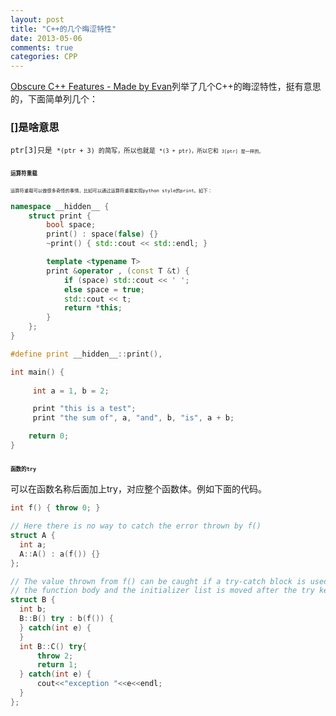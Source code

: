```yaml
---
layout: post
title: "C++的几个晦涩特性"
date: 2013-05-06
comments: true
categories: CPP
---
```

<p><a href="http://madebyevan.com/obscure-cpp-features/">Obscure C++ Features - Made by Evan</a>列举了几个C++的晦涩特性，挺有意思的，下面简单列几个：</p>  <h3>[]是啥意思</h3>  <p><code>ptr[3]只是 <code>*(ptr + 3) 的简写，所以也就是 <code>*(3 + ptr)，所以它和 <code>3[ptr] 是一样的。</code></code></code></code></p>  <h3><code><code><code><code>运算符重载</code></code></code></code></h3>  <p><code><code><code><code>运算符重载可以做很多奇怪的事情，比如可以通过运算符重载实现python style的print。如下：</code></code></code></code></p>  

```cpp
namespace __hidden__ {
    struct print {
        bool space;
        print() : space(false) {}
        ~print() { std::cout << std::endl; }

        template <typename T>
        print &operator , (const T &t) {
            if (space) std::cout << ' ';
            else space = true;
            std::cout << t;
            return *this;
        }
    };
}

#define print __hidden__::print(),

int main() {
    
     int a = 1, b = 2;

     print "this is a test";
     print "the sum of", a, "and", b, "is", a + b;

    return 0;
}
```

<h3><code><code><code><code>函数的try</code></code></code></code></h3>

<p>可以在函数名称后面加上try，对应整个函数体。例如下面的代码。</p>

<p><code><code><code><code></code></code></code></code></p>



```cpp
int f() { throw 0; }

// Here there is no way to catch the error thrown by f()
struct A {
  int a;
  A::A() : a(f()) {}
};

// The value thrown from f() can be caught if a try-catch block is used as
// the function body and the initializer list is moved after the try keyword
struct B {
  int b;
  B::B() try : b(f()) {
  } catch(int e) {
  }
  int B::C() try{
      throw 2;
      return 1;
  } catch(int e) {
      cout<<"exception "<<e<<endl;
  }
};
```